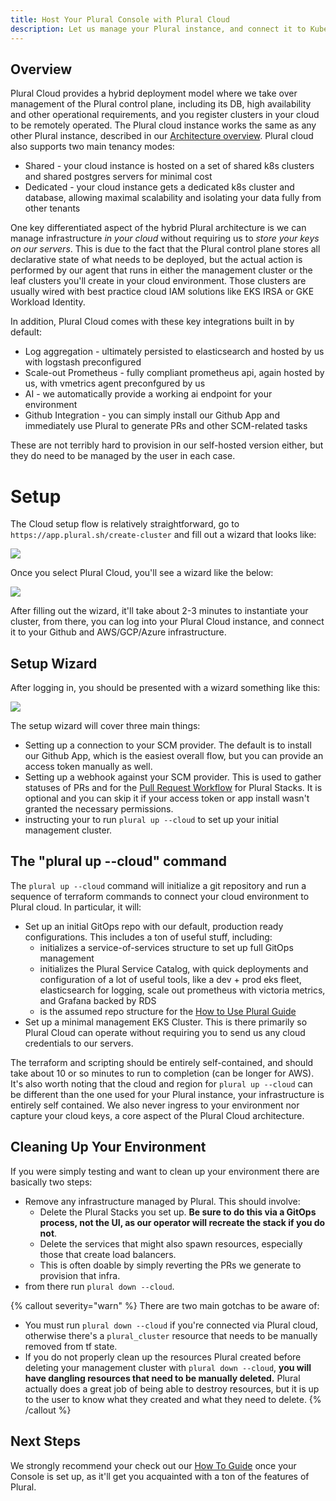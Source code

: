 ```yaml
---
title: Host Your Plural Console with Plural Cloud
description: Let us manage your Plural instance, and connect it to Kubernetes clusters running in your Cloud
---
```


## Overview

Plural Cloud provides a hybrid deployment model where we take over management of the Plural control plane, including its DB, high availability and other operational requirements, and you register clusters in your cloud to be remotely operated.  The Plural cloud instance works the same as any other Plural instance, described in our [Architecture overview](/overview/architecture).  Plural cloud also supports two main tenancy modes:

* Shared - your cloud instance is hosted on a set of shared k8s clusters and shared postgres servers for minimal cost
* Dedicated - your cloud instance gets a dedicated k8s cluster and database, allowing maximal scalability and isolating your data fully from other tenants

One key differentiated aspect of the hybrid Plural architecture is we can manage infrastructure *in your cloud* without requiring us to *store your keys on our servers*.  This is due to the fact that the Plural control plane stores all declarative state of what needs to be deployed, but the actual action is performed by our agent that runs in either the management cluster or the leaf clusters you'll create in your cloud environment.  Those clusters are usually wired with best practice cloud IAM solutions like EKS IRSA or GKE Workload Identity.

In addition, Plural Cloud comes with these key integrations built in by default:

* Log aggregation - ultimately persisted to elasticsearch and hosted by us with logstash preconfigured
* Scale-out Prometheus - fully compliant prometheus api, again hosted by us, with vmetrics agent preconfgured by us
* AI - we automatically provide a working ai endpoint for your environment
* Github Integration - you can simply install our Github App and immediately use Plural to generate PRs and other SCM-related tasks

These are not terribly hard to provision in our self-hosted version either, but they do need to be managed by the user in each case.

# Setup

The Cloud setup flow is relatively straightforward, go to `https://app.plural.sh/create-cluster` and fill out a wizard that looks like:

![](/assets/getting-started/cloud-start.png)

Once you select Plural Cloud, you'll see a wizard like the below:

![](/assets/getting-started/cloud-wizard.png)


After filling out the wizard, it'll take about 2-3 minutes to instantiate your cluster, from there, you can log into your Plural Cloud instance, and connect it to your Github and AWS/GCP/Azure infrastructure.

## Setup Wizard

After logging in, you should be presented with a wizard something like this:

![](/assets/plural-cloud/wizard.png)

The setup wizard will cover three main things:

* Setting up a connection to your SCM provider.  The default is to install our Github App, which is the easiest overall flow, but you can provide an access token manually as well.
* Setting up a webhook against your SCM provider.  This is used to gather statuses of PRs and for the [Pull Request Workflow](/plural-features/stacks-iac-management/pr-workflow) for Plural Stacks.  It is optional and you can skip it if your access token or app install wasn't granted the necessary permissions.
* instructing your to run `plural up --cloud` to set up your initial management cluster.

## The "plural up --cloud" command

The `plural up --cloud` command will initialize a git repository and run a sequence of terraform commands to connect your cloud environment to Plural cloud. In particular, it will:

* Set up an initial GitOps repo with our default, production ready configurations.  This includes a ton of useful stuff, including:
    - initializes a service-of-services structure to set up full GitOps management
    - initializes the Plural Service Catalog, with quick deployments and configuration of a lot of useful tools, like a dev + prod eks fleet, elasticsearch for logging, scale out prometheus with victoria metrics, and Grafana backed by RDS
    - is the assumed repo structure for the [How to Use Plural Guide](/getting-started/how-to-use)
* Set up a minimal management EKS Cluster.  This is there primarily so Plural Cloud can operate without requiring you to send us any cloud credentials to our servers.


The terraform and scripting should be entirely self-contained, and should take about 10 or so minutes to run to completion (can be longer for AWS).  It's also worth noting that the cloud and region for `plural up --cloud` can be different than the one used for your Plural instance, your infrastructure is entirely self contained.  We also never ingress to your environment nor capture your cloud keys, a core aspect of the Plural Cloud architecture.

## Cleaning Up Your Environment

If you were simply testing and want to clean up your environment there are basically two steps:

* Remove any infrastructure managed by Plural.  This should involve:
  * Delete the Plural Stacks you set up.  **Be sure to do this via a GitOps process, not the UI, as our operator will recreate the stack if you do not**.
  * Delete the services that might also spawn resources, especially those that create load balancers.
  * This is often doable by simply reverting the PRs we generate to provision that infra.
* from there run `plural down --cloud`.

{% callout severity="warn" %}
There are two main gotchas to be aware of:

* You must run `plural down --cloud` if you're connected via Plural cloud, otherwise there's a `plural_cluster` resource that needs to be manually removed from tf state.
* If you do not properly clean up the resources Plural created before deleting your management cluster with `plural down --cloud`, **you will have dangling resources that need to be manually deleted.**  Plural actually does a great job of being able to destroy resources, but it is up to the user to know what they created and what they need to delete.
{% /callout %}

## Next Steps

We strongly recommend your check out our [How To Guide](/getting-started/how-to-use) once your Console is set up, as it'll get you acquainted with a ton of the features of Plural.